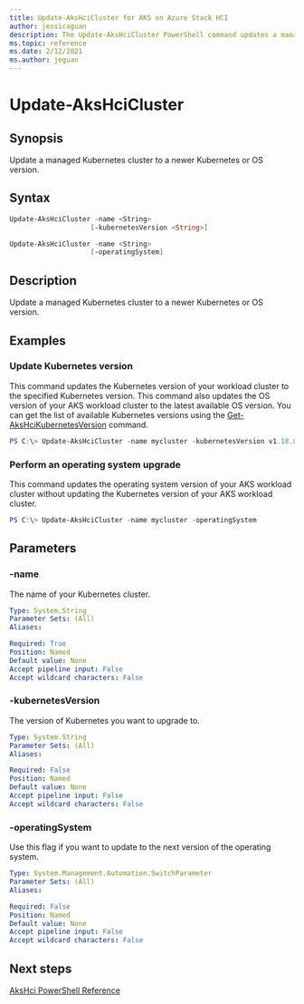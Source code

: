 ```yaml
---
title: Update-AksHciCluster for AKS on Azure Stack HCI
author: jessicaguan
description: The Update-AksHciCluster PowerShell command updates a managed Kubernetes cluster to a newer Kubernetes or OS version.
ms.topic: reference
ms.date: 2/12/2021
ms.author: jeguan
---
```


# Update-AksHciCluster

## Synopsis
Update a managed Kubernetes cluster to a newer Kubernetes or OS version.

## Syntax

```powershell
Update-AksHciCluster -name <String>
                    [-kubernetesVersion <String>]
```

```powershell
Update-AksHciCluster -name <String>
                    [-operatingSystem]
```

## Description
Update a managed Kubernetes cluster to a newer Kubernetes or OS version.

## Examples

### Update Kubernetes version
This command updates the Kubernetes version of your workload cluster to the specified Kubernetes version. This command also updates the OS version of your AKS workload cluster to the latest available OS version. You can get the list of available Kubernetes versions using the [Get-AksHciKubernetesVersion](get-akshcikubernetesversion.md) command.
```powershell
PS C:\> Update-AksHciCluster -name mycluster -kubernetesVersion v1.18.8 
```

### Perform an operating system upgrade
This command updates the operating system version of your AKS workload cluster without updating the Kubernetes version of your AKS workload cluster.
```powershell
PS C:\> Update-AksHciCluster -name mycluster -operatingSystem
```

## Parameters

### -name
The name of your Kubernetes cluster.

```yaml
Type: System.String
Parameter Sets: (All)
Aliases:

Required: True
Position: Named
Default value: None
Accept pipeline input: False
Accept wildcard characters: False
```

### -kubernetesVersion
The version of Kubernetes you want to upgrade to.

```yaml
Type: System.String
Parameter Sets: (All)
Aliases:

Required: False
Position: Named
Default value: None
Accept pipeline input: False
Accept wildcard characters: False
```

### -operatingSystem
Use this flag if you want to update to the next version of the operating system.

```yaml
Type: System.Management.Automation.SwitchParameter
Parameter Sets: (All)
Aliases:

Required: False
Position: Named
Default value: None
Accept pipeline input: False
Accept wildcard characters: False
```

## Next steps

[AksHci PowerShell Reference](index.md)